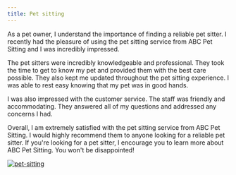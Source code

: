 ```yaml
---
title: Pet sitting
---
```


As a pet owner, I understand the importance of finding a reliable pet sitter. I recently had the pleasure of using the pet sitting service from ABC Pet Sitting and I was incredibly impressed. 

The pet sitters were incredibly knowledgeable and professional. They took the time to get to know my pet and provided them with the best care possible. They also kept me updated throughout the pet sitting experience. I was able to rest easy knowing that my pet was in good hands. 

I was also impressed with the customer service. The staff was friendly and accommodating. They answered all of my questions and addressed any concerns I had. 

Overall, I am extremely satisfied with the pet sitting service from ABC Pet Sitting. I would highly recommend them to anyone looking for a reliable pet sitter. If you're looking for a pet sitter, I encourage you to learn more about ABC Pet Sitting. You won't be disappointed!

[![pet-sitting](<https://dabuttonfactory.com/button.png?t=CHECK+SERVICE&f=Noto+Sans-Bold&ts=26&tc=fff&hp=45&vp=20&c=11&bgt=unicolored&bgc=4bd42f>)](<https://www.bark.com/?a_aid=5d2d0e83cdc39>)